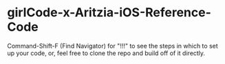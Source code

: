 # girlCode-x-Aritzia-iOS-Reference-Code

Command-Shift-F (Find Navigator) for "!!!" to see the steps in which to set up your code, or, feel free to clone the repo and build off of it directly.
